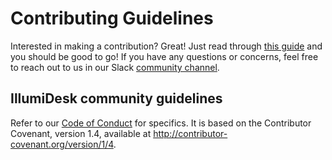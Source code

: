 # Contributing Guidelines

Interested in making a contribution? Great! Just read through [this guide](https://github.com/illumidesk/opensource/blob/master/CONTRIBUTING.md) and you should be good to go! If you have any questions or concerns, feel free to reach out to us in our Slack [community channel](https://slack.illumidesk.com/).

## IllumiDesk community guidelines

Refer to our [Code of Conduct](CODE_OF_CONDUCT.md) for specifics. It is based on the Contributor Covenant, version 1.4, available at http://contributor-covenant.org/version/1/4.
